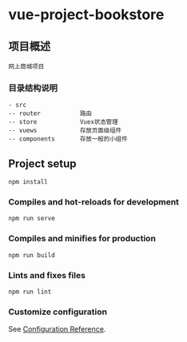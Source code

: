 # vue-project-bookstore

## 项目概述
    网上商城项目
### 目录结构说明
    - src
    -- router           路由
    -- store            Vuex状态管理
    -- vuews            存放页面级组件
    -- components       存放一般的小组件

## Project setup
```
npm install
```

### Compiles and hot-reloads for development
```
npm run serve
```

### Compiles and minifies for production
```
npm run build
```

### Lints and fixes files
```
npm run lint
```

### Customize configuration
See [Configuration Reference](https://cli.vuejs.org/config/).
